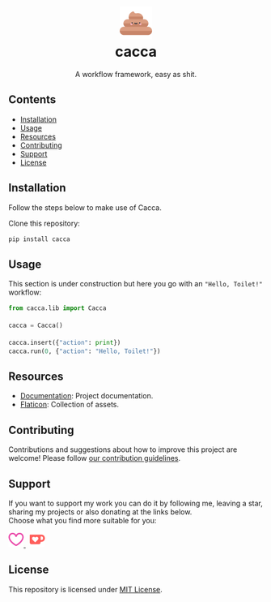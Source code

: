 <h1 align="center">
  <img src="https://raw.githubusercontent.com/airscripts/cacca/main/assets/images/logo.png" width="64" alt="Logo"/><br/>
  cacca
</h1>

<p align="center">
  A workflow framework, easy as shit.
</p>

## Contents
- [Installation](#installation)
- [Usage](#usage)
- [Resources](#resources)
- [Contributing](#contributing)
- [Support](#support)
- [License](#license)

## Installation
Follow the steps below to make use of Cacca.

Clone this repository:
```bash
pip install cacca
```

## Usage
This section is under construction but here you go with an `"Hello, Toilet!"` workflow:
```python
from cacca.lib import Cacca

cacca = Cacca()

cacca.insert({"action": print})
cacca.run(0, {"action": "Hello, Toilet!"})
```

## Resources
- [Documentation](https://cacca.airscript.it): Project documentation.
- [Flaticon](https://flaticon.com): Collection of assets.

## Contributing
Contributions and suggestions about how to improve this project are welcome!
Please follow [our contribution guidelines](https://github.com/airscripts/cacca/blob/main/CONTRIBUTING.md).

## Support
If you want to support my work you can do it by following me, leaving a star, sharing my projects or also donating at the links below.  
Choose what you find more suitable for you:  

<a href="https://sponsor.airscript.it" target="blank">
  <img src="https://raw.githubusercontent.com/airscripts/assets/main/images/github-sponsors.svg" alt="GitHub Sponsors" width="30px" />
</a>&nbsp;
<a href="https://kofi.airscript.it" target="blank">
  <img src="https://raw.githubusercontent.com/airscripts/assets/main/images/kofi.svg" alt="Kofi" width="30px" />
</a>

## License  
This repository is licensed under [MIT License](https://github.com/airscripts/cacca/blob/main/LICENSE).
